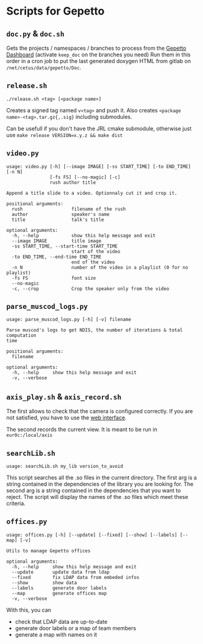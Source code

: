 # Scripts for Gepetto

## `doc.py` & `doc.sh`

Gets the projects / namespaces / branches to process from the [Gepetto Dashboard](http://rainboard.laas.fr)
(activate `keep_doc` on the branches you need)
Run them in this order in a cron job to put the last generated doxygen HTML from gitlab on
`/net/cetus/data/gepetto/Doc`.

## `release.sh`

`./release.sh <tag> [<package name>]`

Creates a signed tag named `v<tag>` and push it.
Also creates `<package name>-<tag>.tar.gz{,.sig}` including submodules.

Can be usefull if you don't have the JRL cmake submodule, otherwise just use `make release VERSION=x.y.z && make dist`

## `video.py`

```
usage: video.py [-h] [--image IMAGE] [-ss START_TIME] [-to END_TIME] [-n N]
                [-fs FS] [--no-magic] [-c]
                rush author title

Append a title slide to a video. Optionnaly cut it and crop it.

positional arguments:
  rush                  filename of the rush
  author                speaker's name
  title                 talk's title

optional arguments:
  -h, --help            show this help message and exit
  --image IMAGE         title image
  -ss START_TIME, --start-time START_TIME
                        start of the video
  -to END_TIME, --end-time END_TIME
                        end of the video
  -n N                  number of the video in a playlist (0 for no playlist)
  -fs FS                font size
  --no-magic
  -c, --crop            Crop the speaker only from the video
```

## `parse_muscod_logs.py`

```
usage: parse_muscod_logs.py [-h] [-v] filename

Parse muscod's logs to get NDIS, the number of iterations & total computation
time

positional arguments:
  filename

optional arguments:
  -h, --help     show this help message and exit
  -v, --verbose
```

## `axis_play.sh` & `axis_record.sh`

The first allows to check that the camera is configured correctly.
If you are not satisfied, you have to use the [web interface](http://axis-ptz1).

The second records the current view. It is meant to be run in `eur0c:/local/axis`

## `searchLib.sh`

```
usage: searchLib.sh my_lib version_to_avoid

```

This script searches all the .so files in the current directory.
The first arg is a string contained in the dependencies of the library you are looking for.
The second arg is a string contained in the dependencies that you want to reject.
The script will display the names of the .so files which meet these criteria.


## `offices.py`

```
usage: offices.py [-h] [--update] [--fixed] [--show] [--labels] [--map] [-v]

Utils to manage Gepetto offices

optional arguments:
  -h, --help     show this help message and exit
  --update       update data from ldap
  --fixed        fix LDAP data from embeded infos
  --show         show data
  --labels       generate door labels
  --map          generate offices map
  -v, --verbose
```

With this, you can
- check that LDAP data are up-to-date
- generate door labels or a map of team members
- generate a map with names on it
